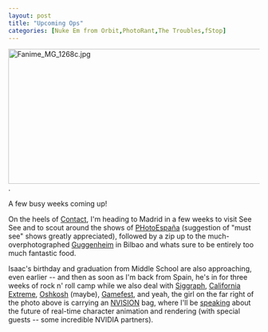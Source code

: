 ```yaml
---
layout: post
title: "Upcoming Ops"
categories: [Nuke Em from Orbit,PhotoRant,The Troubles,fStop]
---
```

<img alt="Fanime_MG_1268c.jpg" src="http://www.botzilla.com/blog/pix2008/Fanime_MG_1268c.jpg" width="807" height="270" border="0" /> .

A few busy weeks coming up!

On the heels of <a href="http://www.contactphoto.com/">Contact</a>, I'm heading to Madrid in a few weeks to visit See See and to scout around the shows of <a href="http://www.phedigital.com/festival/">PHotoEspa&ntilde;a</a> (suggestion of "must see" shows greatly appreciated), followed by a zip up to the much-overphotographed <a href="http://www.guggenheim-bilbao.es/?idioma=en">Guggenheim</a> in Bilbao and whats sure to be entirely too much fantastic food.

Isaac's birthday and graduation from Middle School are also approaching, even earlier -- and then as soon as I'm back from Spain, he's in for three weeks of rock n' roll camp while we also deal with <a href="http://www.siggraph.org/s2008/">Siggraph</a>, <a href="http://www.caextreme.org/">California Extreme</a>, <a href="http://www.airventure.org/">Oshkosh</a> (maybe), <a href="http://www.xnagamefest.com/">Gamefest</a>, and yeah, the girl on the far right of the photo above is carrying an <a href="http://www.nvision2008.com/">NVISION</a> bag, where I'll be <a href="http://speakers.nvision2008.com/agenda/index.cfm">speaking</a> about the future of real-time character animation and rendering (with special guests -- some incredible NVIDIA partners).

<!--more-->

